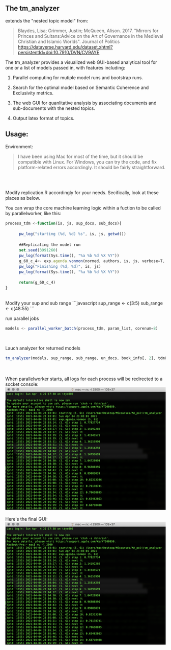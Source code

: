 ## The tm_analyzer

extends the "nested topic model" from:


> Blaydes, Lisa; Grimmer, Justin; McQueen, Alison. 2017. "Mirrors for Princes and Sultans:Advice on the Art of Governance in the Medieval Christian and Islamic Worlds". Journal of Politics
> https://dataverse.harvard.edu/dataset.xhtml?persistentId=doi:10.7910/DVN/CV9AYE  



The tm_analyzer provides a visualized web GUI-based analytical tool for one or a list of models passed in, with features including:   

1. Parallel computing for mutiple model runs and bootstrap runs.

1. Search for the optimal model based on Semantic Coherence and Exclusivity metrics.  

1. The web GUI for quanlitative analysis by associating documents and sub-documents with the nested topics.  

1. Output latex format of topics.  


## Usage: 

Environment:
> I have been using Mac for most of the time, but it should be compatible with Linux.
> For Windows, you can try the code, and fix platform-related errors accordingly. It should be fairly straightforward.

<br/>
<br/>

Modify replication.R accordingly for your needs. Secifically, look at these places as below.

You can wrap the core machine learning logic within a fuction to be called by parallelworker, like this:
```javascript 
process_tdm <-function(is, js, sup_docs, sub_docs){
 
      pw_log("starting (%d, %d) %s", is, js, getwd())
  
      ##Replicating the model run
      set.seed(3991260)
      pw_log(format(Sys.time(), "%a %b %d %X %Y"))
      g_60_c_4<- exp.agenda.vonmon(normed, authors, is, js, verbose=T, kappa= 1000)
      pw_log("Finishing (%d, %d)", is, js)
      pw_log(format(Sys.time(), "%a %b %d %X %Y"))
          
      return(g_60_c_4)
} 
```
<br/>
Modify your sup and sub range
```javascript
sup_range <- c(3:5)
sub_range <- c(48:55)
```

run parallel jobs
```javascript
models <- parallel_worker_batch(process_tdm, param_list, corenum=8)
```
<br/>

Lauch analyzer for returned models<br/>

```javascript
tm_analyzer(models, sup_range, sub_range, un_docs, book_info[, 2], tdm8, sup_tdm8)
```
<br/>
<br/>
When parallelworker starts, all logs for each process will be redirected to a socket console:

 <img src="https://github.com/georgeyean/tm_analyzer/blob/main/images/log.png" width="600">
 
<br/>
<br/>
Here's the final GUI:

 <img src="https://github.com/georgeyean/tm_analyzer/blob/main/images/log.png" width="600">







